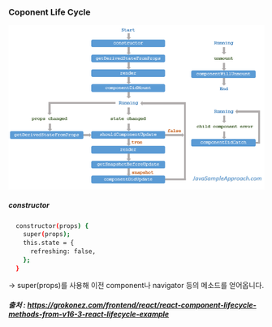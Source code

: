 ### Coponent Life Cycle

<img src="https://raw.githubusercontent.com/kkokey/TIL/master/docs/react-native/component-life-cycle.png" width="" height=""></img>

##### constructor
```bash
  constructor(props) {
    super(props);
    this.state = {
      refreshing: false,
    };
  }
```
-> super(props)를 사용해 이전 component나 navigator 등의 메소드를 얻어옵니다.

##### 출처 : https://grokonez.com/frontend/react/react-component-lifecycle-methods-from-v16-3-react-lifecycle-example
